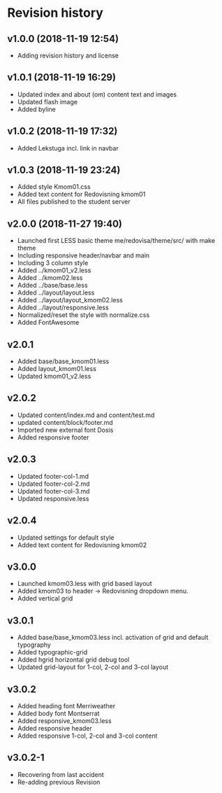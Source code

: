 Revision history
======================



v1.0.0 (2018-11-19 12:54)
----------------------

* Adding revision history and license


v1.0.1 (2018-11-19 16:29)
----------------------

* Updated index and about (om) content text and images
* Updated flash image
* Added byline


v1.0.2 (2018-11-19 17:32)
----------------------

* Added Lekstuga incl. link in navbar


v1.0.3 (2018-11-19 23:24)
----------------------

* Added style Kmom01.css
* Added text content for Redovisning kmom01
* All files published to the student server


v2.0.0 (2018-11-27 19:40)
----------------------

* Launched first LESS basic theme me/redovisa/theme/src/ with make theme
* Including responsive header/navbar and main
* Including 3 column style
* Added ../kmom01_v2.less
* Added ../kmom02.less
* Added ../base/base.less
* Added ../layout/layout.less
* Added ../layout/layout_kmom02.less
* Added ../layout/responsive.less
* Normalized/reset the style with normalize.css
* Added FontAwesome


v2.0.1
----------------------
* Added base/base_kmom01.less
* Added layout_kmom01.less
* Updated kmom01_v2.less


v2.0.2
----------------------
* Updated content/index.md and content/test.md
* updated content/block/footer.md
* Imported new external font Dosis
* Added responsive footer


v2.0.3
----------------------
* Updated footer-col-1.md
* Updated footer-col-2.md
* Updated footer-col-3.md
* Updated responsive.less


v2.0.4
----------------------
* Updated settings for default style
* Added text content for Redovisning kmom02


v3.0.0
----------------------
* Launched kmom03.less with grid based layout
* Added kmom03 to header -> Redovisning dropdown menu.
* Added vertical grid


v3.0.1
----------------------
* Added base/base_kmom03.less incl. activation of grid and default typography
* Added typographic-grid
* Added hgrid horizontal grid debug tool
* Updated grid-layout for 1-col, 2-col and 3-col layout


v3.0.2
----------------------
* Added heading font Merriweather
* Added body font Montserrat
* Added responsive_kmom03.less
* Added responsive header
* Added responsive 1-col, 2-col and 3-col content

v3.0.2-1
----------------------
* Recovering from last accident
* Re-adding previous Revision
